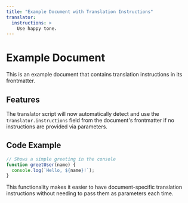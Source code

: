 ```yaml
---
title: "Example Document with Translation Instructions"
translator:
  instructions: >
    Use happy tone.
---
```


# Example Document

This is an example document that contains translation instructions in its frontmatter.

## Features

The translator script will now automatically detect and use the `translator.instructions` field from the document's frontmatter if no instructions are provided via parameters.

## Code Example

```javascript
// Shows a simple greeting in the console
function greetUser(name) {
  console.log(`Hello, ${name}!`);
}
```

This functionality makes it easier to have document-specific translation instructions without needing to pass them as parameters each time.
